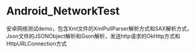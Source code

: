 # Android_NetworkTest
安卓网络测试demo，包含Xml文件的XmlPullParser解析方式和SAX解析方式，Json文件的JSONObject解析和Gson解析，发送http请求的OkHttp方式和HttpURLConnection方式
